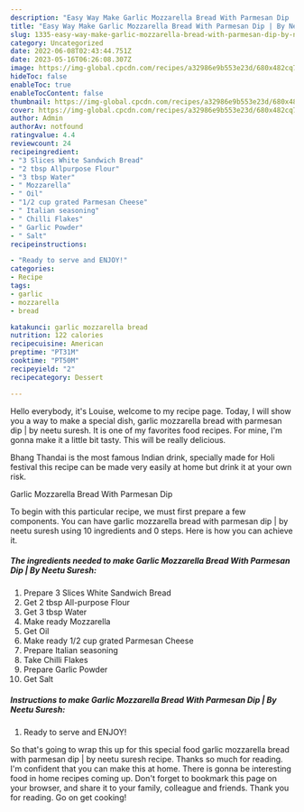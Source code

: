 ```yaml
---
description: "Easy Way Make Garlic Mozzarella Bread With Parmesan Dip | By Neetu Suresh yang Very Delicious"
title: "Easy Way Make Garlic Mozzarella Bread With Parmesan Dip | By Neetu Suresh yang Very Delicious"
slug: 1335-easy-way-make-garlic-mozzarella-bread-with-parmesan-dip-by-neetu-suresh-yang-very-delicious
category: Uncategorized
date: 2022-06-08T02:43:44.751Z
date: 2023-05-16T06:26:08.307Z
image: https://img-global.cpcdn.com/recipes/a32986e9b553e23d/680x482cq70/garlic-mozzarella-bread-with-parmesan-dip-by-neetu-suresh-recipe-main-photo.jpg
hideToc: false
enableToc: true
enableTocContent: false
thumbnail: https://img-global.cpcdn.com/recipes/a32986e9b553e23d/680x482cq70/garlic-mozzarella-bread-with-parmesan-dip-by-neetu-suresh-recipe-main-photo.jpg
cover: https://img-global.cpcdn.com/recipes/a32986e9b553e23d/680x482cq70/garlic-mozzarella-bread-with-parmesan-dip-by-neetu-suresh-recipe-main-photo.jpg
author: Admin
authorAv: notfound
ratingvalue: 4.4
reviewcount: 24
recipeingredient:
- "3 Slices White Sandwich Bread"
- "2 tbsp Allpurpose Flour"
- "3 tbsp Water"
- " Mozzarella"
- " Oil"
- "1/2 cup grated Parmesan Cheese"
- " Italian seasoning"
- " Chilli Flakes"
- " Garlic Powder"
- " Salt"
recipeinstructions:

- "Ready to serve and ENJOY!"
categories:
- Recipe
tags:
- garlic
- mozzarella
- bread

katakunci: garlic mozzarella bread 
nutrition: 122 calories
recipecuisine: American
preptime: "PT31M"
cooktime: "PT50M"
recipeyield: "2"
recipecategory: Dessert

---
```



Hello everybody, it's Louise, welcome to my recipe page. Today, I will show you a way to make a special dish, garlic mozzarella bread with parmesan dip | by neetu suresh. It is one of my favorites food recipes. For mine, I'm gonna make it a little bit tasty. This will be really delicious.

Bhang Thandai is the most famous Indian drink, specially made for Holi festival this recipe can be made very easily at home but drink it at your own risk.

Garlic Mozzarella Bread With Parmesan Dip 

To begin with this particular recipe, we must first prepare a few components. You can have garlic mozzarella bread with parmesan dip | by neetu suresh using 10 ingredients and 0 steps. Here is how you can achieve it.

<!--inarticleads1-->

##### The ingredients needed to make Garlic Mozzarella Bread With Parmesan Dip | By Neetu Suresh:

1. Prepare 3 Slices White Sandwich Bread
1. Get 2 tbsp All-purpose Flour
1. Get 3 tbsp Water
1. Make ready  Mozzarella
1. Get  Oil
1. Make ready 1/2 cup grated Parmesan Cheese
1. Prepare  Italian seasoning
1. Take  Chilli Flakes
1. Prepare  Garlic Powder
1. Get  Salt




<!--inarticleads2-->

##### Instructions to make Garlic Mozzarella Bread With Parmesan Dip | By Neetu Suresh:


1. Ready to serve and ENJOY!



So that's going to wrap this up for this special food garlic mozzarella bread with parmesan dip | by neetu suresh recipe. Thanks so much for reading. I'm confident that you can make this at home. There is gonna be interesting food in home recipes coming up. Don't forget to bookmark this page on your browser, and share it to your family, colleague and friends. Thank you for reading. Go on get cooking!
